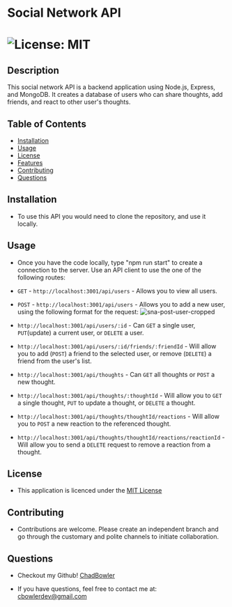 # Social Network API

# ![License: MIT](https://img.shields.io/badge/License-MIT-yellow.svg)

## Description
This social network API is a backend application using Node.js, Express, and MongoDB. It creates a database of users who can share thoughts, add friends, and react to other user's thoughts.

## Table of Contents

- [Installation](#Installation)
- [Usage](#Usage)
- [License](#License)
- [Features](#Features)
- [Contributing](#Contributing)
- [Questions](#Questions)

## Installation

* To use this API you would need to clone the repository, and use it locally.

## Usage

* Once you have the code locally, type "npm run start" to create a connection to the server. Use an API client to use the one of the following routes:
 - `GET` - `http://localhost:3001/api/users` - Allows you to view all users. 
 - `POST` - `http://localhost:3001/api/users` - Allows you to add a new user, using the following format for the request:
            ![sna-post-user-cropped](https://github.com/ChadBowler/social-network-api/assets/127648744/16b21fc2-23d5-4620-bc8b-86e1104942d1)


 - `http://localhost:3001/api/users/:id` - Can `GET` a single user, `PUT`(update) a current user, or `DELETE` a user.
 - `http://localhost:3001/api/users/:id/friends/:friendId` - Will allow you to add (`POST`) a friend to the selected user, or remove (`DELETE`) a friend from the user's list.
 - `http://localhost:3001/api/thoughts` - Can `GET` all thoughts or `POST` a new thought.
 - `http://localhost:3001/api/thoughts/:thoughtId` - Will allow you to `GET` a single thought, `PUT` to update a thought, or `DELETE` a thought.
 - `http://localhost:3001/api/thoughts/thoughtId/reactions` - Will allow you to `POST` a new reaction to the referenced thought.
 - `http://localhost:3001/api/thoughts/thoughtId/reactions/reactionId` - Will allow you to send a `DELETE` request to remove a reaction from a thought.


## License

* This application is licenced under the [MIT License](https://opensource.org/licenses/MIT)

## Contributing

* Contributions are welcome. Please create an independent branch and go through the customary and polite channels to initiate collaboration.

## Questions

* Checkout my Github! [ChadBowler](https://www.github.com/ChadBowler)

* If you have questions, feel free to contact me at: cbowlerdev@gmail.com

